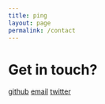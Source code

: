 ```yaml
---
title: ping
layout: page
permalink: /contact
---
```


# Get in touch?

[github](https://github.com/GiridharPrasath/)
[email](mailto:cristianoprasath@gmail.com)
[twitter](https://twitter.com/giridhar_prasat)
